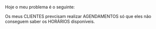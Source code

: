 Hoje o meu problema é o seguinte:

Os meus CLIENTES prevcisam realizar AGENDAMENTOS só que eles não conseguem saber os HORÁRIOS disponíveis.
